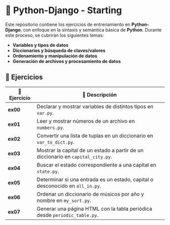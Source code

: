 # 📌 Python-Django - Starting

Este repositorio contiene los ejercicios de entrenamiento en **Python-Django**, con enfoque en la sintaxis y semántica básica de **Python**. Durante este proceso, se cubrirán los siguientes temas:

- **Variables y tipos de datos**
- **Diccionarios y búsqueda de claves/valores**
- **Ordenamiento y manipulación de datos**
- **Generación de archivos y procesamiento de datos**

## 📌 Ejercicios

| 🔢 Ejercicio | 📄 Descripción |
|-------------|----------------|
| **ex00** | Declarar y mostrar variables de distintos tipos en `var.py`. |
| **ex01** | Leer y mostrar números de un archivo en `numbers.py`. |
| **ex02** | Convertir una lista de tuplas en un diccionario en `var_to_dict.py`. |
| **ex03** | Mostrar la capital de un estado a partir de un diccionario en `capital_city.py`. |
| **ex04** | Buscar el estado correspondiente a una capital en `state.py`. |
| **ex05** | Determinar si una entrada es un estado, capital o desconocido en `all_in.py`. |
| **ex06** | Ordenar un diccionario de músicos por año y nombre en `my_sort.py`. |
| **ex07** | Generar una página HTML con la tabla periódica desde `periodic_table.py`. |
